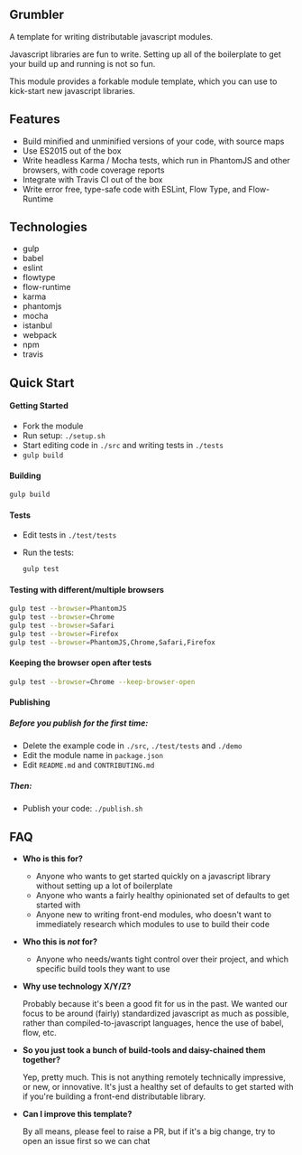 Grumbler
--------

A template for writing distributable javascript modules.

Javascript libraries are fun to write. Setting up all of the boilerplate to get your build up and running is not so fun.

This module provides a forkable module template, which you can use to kick-start new javascript libraries.

Features
--------

- Build minified and unminified versions of your code, with source maps
- Use ES2015 out of the box
- Write headless Karma / Mocha tests, which run in PhantomJS and other browsers, with code coverage reports
- Integrate with Travis CI out of the box
- Write error free, type-safe code with ESLint, Flow Type, and Flow-Runtime

Technologies
------------

- gulp
- babel
- eslint
- flowtype
- flow-runtime
- karma
- phantomjs
- mocha
- istanbul
- webpack
- npm
- travis

Quick Start
-----------

#### Getting Started

- Fork the module
- Run setup: `./setup.sh`
- Start editing code in `./src` and writing tests in `./tests`
- `gulp build`

#### Building

```bash
gulp build
```

#### Tests

- Edit tests in `./test/tests`
- Run the tests:

  ```bash
  gulp test
  ```

#### Testing with different/multiple browsers

```bash
gulp test --browser=PhantomJS
gulp test --browser=Chrome
gulp test --browser=Safari
gulp test --browser=Firefox
gulp test --browser=PhantomJS,Chrome,Safari,Firefox
```

#### Keeping the browser open after tests

```bash
gulp test --browser=Chrome --keep-browser-open
```

#### Publishing

##### Before you publish for the first time:

- Delete the example code in `./src`, `./test/tests` and `./demo`
- Edit the module name in `package.json`
- Edit `README.md` and `CONTRIBUTING.md`

##### Then:

- Publish your code: `./publish.sh`

FAQ
---

- **Who is this for?**
  - Anyone who wants to get started quickly on a javascript library without setting up a lot of boilerplate
  - Anyone who wants a fairly healthy opinionated set of defaults to get started with
  - Anyone new to writing front-end modules, who doesn't want to immediately research which modules to use to build their code

- **Who this is *not* for?**
  - Anyone who needs/wants tight control over their project, and which specific build tools they want to use

- **Why use technology X/Y/Z?**

  Probably because it's been a good fit for us in the past. We wanted our focus to be around (fairly) standardized
  javascript as much as possible, rather than compiled-to-javascript languages, hence the use of babel, flow, etc.

- **So you just took a bunch of build-tools and daisy-chained them together?**

  Yep, pretty much. This is not anything remotely technically impressive, or new, or innovative. It's just a healthy
  set of defaults to get started with if you're building a front-end distributable library.

- **Can I improve this template?**

  By all means, please feel to raise a PR, but if it's a big change, try to open an issue first so we can chat
